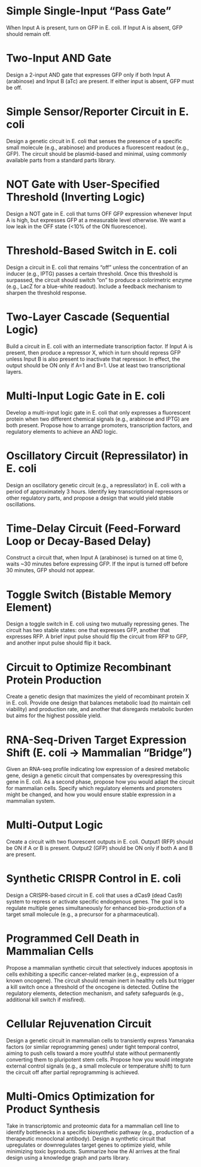 # Simple Single-Input “Pass Gate”
When Input A is present, turn on GFP in E. coli. If Input A is absent, GFP should remain off.

# Two-Input AND Gate
Design a 2-input AND gate that expresses GFP only if both Input A (arabinose) and Input B (aTc) are present. If either input is absent, GFP must be off.

# Simple Sensor/Reporter Circuit in E. coli
Design a genetic circuit in E. coli that senses the presence of a specific small molecule (e.g., arabinose) and produces a fluorescent readout (e.g., GFP). The circuit should be plasmid-based and minimal, using commonly available parts from a standard parts library.

# NOT Gate with User-Specified Threshold (Inverting Logic)
Design a NOT gate in E. coli that turns OFF GFP expression whenever Input A is high, but expresses GFP at a measurable level otherwise. We want a low leak in the OFF state (<10% of the ON fluorescence).

# Threshold-Based Switch in E. coli
Design a circuit in E. coli that remains “off” unless the concentration of an inducer (e.g., IPTG) passes a certain threshold. Once this threshold is surpassed, the circuit should switch “on” to produce a colorimetric enzyme (e.g., LacZ for a blue-white readout). Include a feedback mechanism to sharpen the threshold response.

# Two-Layer Cascade (Sequential Logic)
Build a circuit in E. coli with an intermediate transcription factor. If Input A is present, then produce a repressor X, which in turn should repress GFP unless Input B is also present to inactivate that repressor. In effect, the output should be ON only if A=1 and B=1. Use at least two transcriptional layers.

# Multi-Input Logic Gate in E. coli
Develop a multi-input logic gate in E. coli that only expresses a fluorescent protein when two different chemical signals (e.g., arabinose and IPTG) are both present. Propose how to arrange promoters, transcription factors, and regulatory elements to achieve an AND logic.

# Oscillatory Circuit (Repressilator) in E. coli
Design an oscillatory genetic circuit (e.g., a repressilator) in E. coli with a period of approximately 3 hours. Identify key transcriptional repressors or other regulatory parts, and propose a design that would yield stable oscillations.

# Time-Delay Circuit (Feed-Forward Loop or Decay-Based Delay)
Construct a circuit that, when Input A (arabinose) is turned on at time 0, waits ~30 minutes before expressing GFP. If the input is turned off before 30 minutes, GFP should not appear.

# Toggle Switch (Bistable Memory Element)
Design a toggle switch in E. coli using two mutually repressing genes. The circuit has two stable states: one that expresses GFP, another that expresses RFP. A brief input pulse should flip the circuit from RFP to GFP, and another input pulse should flip it back.

# Circuit to Optimize Recombinant Protein Production
Create a genetic design that maximizes the yield of recombinant protein X in E. coli. Provide one design that balances metabolic load (to maintain cell viability) and production rate, and another that disregards metabolic burden but aims for the highest possible yield.

# RNA-Seq-Driven Target Expression Shift (E. coli → Mammalian “Bridge”)
Given an RNA-seq profile indicating low expression of a desired metabolic gene, design a genetic circuit that compensates by overexpressing this gene in E. coli. As a second phase, propose how you would adapt the circuit for mammalian cells. Specify which regulatory elements and promoters might be changed, and how you would ensure stable expression in a mammalian system.

# Multi-Output Logic
Create a circuit with two fluorescent outputs in E. coli. Output1 (RFP) should be ON if A or B is present. Output2 (GFP) should be ON only if both A and B are present.

# Synthetic CRISPR Control in E. coli
Design a CRISPR-based circuit in E. coli that uses a dCas9 (dead Cas9) system to repress or activate specific endogenous genes. The goal is to regulate multiple genes simultaneously for enhanced bio-production of a target small molecule (e.g., a precursor for a pharmaceutical).

#  Programmed Cell Death in Mammalian Cells
Propose a mammalian synthetic circuit that selectively induces apoptosis in cells exhibiting a specific cancer-related marker (e.g., expression of a known oncogene). The circuit should remain inert in healthy cells but trigger a kill switch once a threshold of the oncogene is detected. Outline the regulatory elements, detection mechanism, and safety safeguards (e.g., additional kill switch if misfired).

# Cellular Rejuvenation Circuit
Design a genetic circuit in mammalian cells to transiently express Yamanaka factors (or similar reprogramming genes) under tight temporal control, aiming to push cells toward a more youthful state without permanently converting them to pluripotent stem cells. Propose how you would integrate external control signals (e.g., a small molecule or temperature shift) to turn the circuit off after partial reprogramming is achieved.

# Multi-Omics Optimization for Product Synthesis
Take in transcriptomic and proteomic data for a mammalian cell line to identify bottlenecks in a specific biosynthetic pathway (e.g., production of a therapeutic monoclonal antibody). Design a synthetic circuit that upregulates or downregulates target genes to optimize yield, while minimizing toxic byproducts. Summarize how the AI arrives at the final design using a knowledge graph and parts library.

